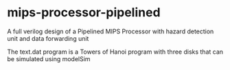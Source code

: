 # mips-processor-pipelined
A full verilog design of a Pipelined MIPS Processor with hazard detection unit and data forwarding unit

The text.dat program is a Towers of Hanoi program with three disks that can be simulated using modelSim
